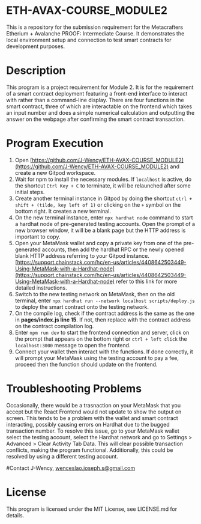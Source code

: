 # ETH-AVAX-COURSE_MODULE2
This is a repository for the submission requirement for the Metacrafters Etherium + Avalanche PROOF: Intermediate Course. It demonstrates the local environment setup and connection to test smart contracts for development purposes. 

# Description
This program is a project requirement for Module 2. It is for the requirement of a smart contract deployment featuring a front-end interface to interact with rather than a command-line display. There are four functions in the smart contract, three of which are interactable on the frontend which takes an input number and does a simple numerical calculation and outputting the answer on the webpage after confirming the smart contract transaction. 

# Program Execution
1. Open [https://github.com/J-Wency/ETH-AVAX-COURSE_MODULE2](https://github.com/J-Wency/ETH-AVAX-COURSE_MODULE2) and create a new Gitpod workspace.
2. Wait for npm to install the necessary modules. If `localhost` is active, do the shortcut `Ctrl Key + C` to terminate, it will be relaunched after some initial steps.
3. Create another terminal instance in Gitpod by doing the shortcut `ctrl + shift + (tilde, key left of 1)` or clicking on the `+` symbol on the bottom right. It creates a new terminal.
4. On the new terminal instance, enter `npx hardhat node` command to start a hardhat node of pre-generated testing accounts. Open the prompt of a new browser window, it will be a blank page but the HTTP address is important to copy.
5. Open your MetaMask wallet and copy a private key from one of the pre-generated accounts, then add the hardhat RPC or the newly opened blank HTTP address referring to your Gitpod instance. [https://support.chainstack.com/hc/en-us/articles/4408642503449-Using-MetaMask-with-a-Hardhat-node](https://support.chainstack.com/hc/en-us/articles/4408642503449-Using-MetaMask-with-a-Hardhat-node) refer to this link for more detailed instructions.
6. Switch to the new testing network on MetaMask, then on the old terminal, enter `npx hardhat run --network localhost scripts/deploy.js` to deploy the smart contract onto the testing network.
7. On the compile log, check if the contract address is the same as the one in **pages/index.js line 15**. If not, then replace with the contract address on the contract compilation log.
8. Enter `npm run dev` to start the frontend connection and server, click on the prompt that appears on the bottom right or `ctrl + left click` the `localhost:3000` message to open the frontend.
9. Connect your wallet then interact with the functions. If done correctly, it will prompt your MetaMask using the testing account to pay a fee, proceed then the function should update on the frontend.

# Troubleshooting Problems
Occasionally, there would be a trasnaction on your MetaMask that you accept but the React Frontend would not update to show the output on screen. This tends to be a problem with the wallet and smart contract interacting, possibly causing errors on Hardhat due to the bugged transaction number. To resolve this issue, go to your MetaMask wallet select the testing account, select the Hardhat network and go to Settings > Advanced > Clear Activity Tab Data. This will clear possible transaction conflicts, making the program functional. Additionally, this could be resolved by using a different testing account.

#Contact
J-Wency, wenceslao.joseph.s@gmail.com

# License
This program is licensed under the MIT License, see LICENSE.md for details.
